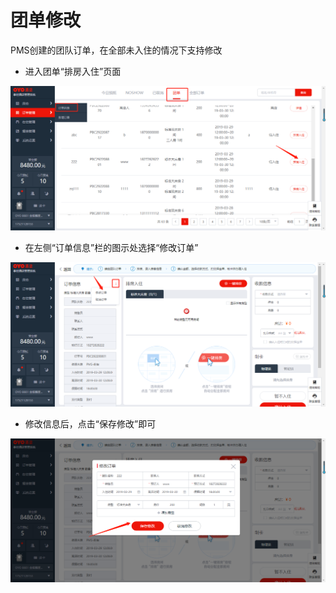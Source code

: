 # 团单修改

PMS创建的团队订单，在全部未入住的情况下支持修改

* 进入团单“排房入住”页面

![](../../../.gitbook/assets/image%20%28731%29.png)

* 在左侧“订单信息”栏的图示处选择“修改订单”

![](../../../.gitbook/assets/image%20%28712%29.png)

* 修改信息后，点击“保存修改”即可

![](../../../.gitbook/assets/image%20%28543%29.png)

